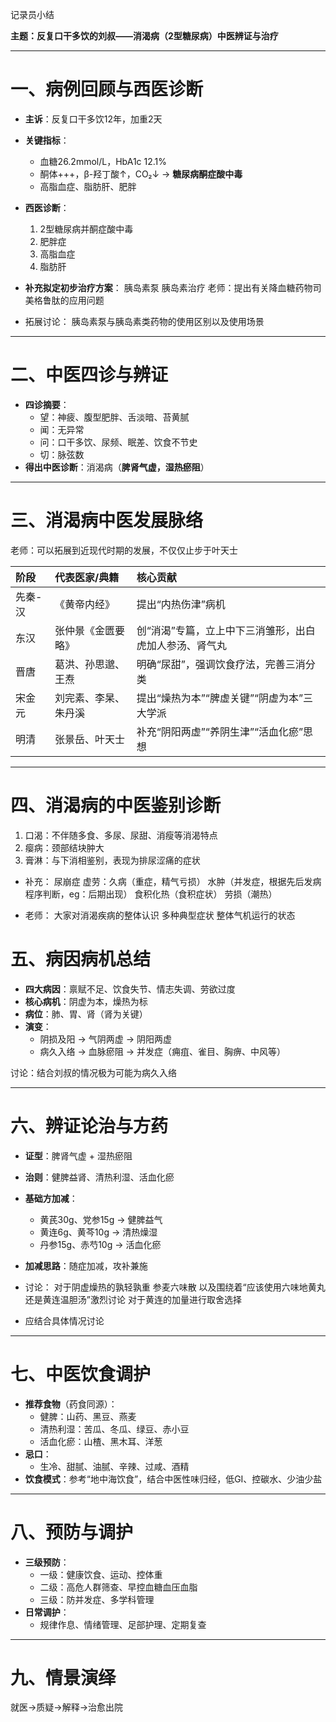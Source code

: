 记录员小结

**主题：反复口干多饮的刘叔——消渴病（2型糖尿病）中医辨证与治疗**

---

# 一、**病例回顾与西医诊断**

- **主诉**：反复口干多饮12年，加重2天
- **关键指标**：
    - 血糖26.2mmol/L，HbA1c 12.1%
    - 酮体+++，β-羟丁酸↑，CO₂↓ → **糖尿病酮症酸中毒**
    - 高脂血症、脂肪肝、肥胖
- **西医诊断**：
    1. 2型糖尿病并酮症酸中毒
    2. 肥胖症
    3. 高脂血症
    4. 脂肪肝

- **补充拟定初步治疗方案**：
	胰岛素泵
	胰岛素治疗
	老师：提出有关降血糖药物司美格鲁肽的应用问题

- 拓展讨论：
	胰岛素泵与胰岛素类药物的使用区别以及使用场景
---

# 二、**中医四诊与辨证**

- **四诊摘要**：
    - 望：神疲、腹型肥胖、舌淡暗、苔黄腻
    - 闻：无异常
    - 问：口干多饮、尿频、眠差、饮食不节史
    - 切：脉弦数
- **得出中医诊断**：消渴病（**脾肾气虚，湿热瘀阻**）

---

# 三、**消渴病中医发展脉络**

老师：可以拓展到近现代时期的发展，不仅仅止步于叶天士

| 阶段   | 代表医家/典籍    | 核心贡献                         |
| :--- | :--------- | :--------------------------- |
| 先秦-汉 | 《黄帝内经》     | 提出“内热伤津”病机                   |
| 东汉   | 张仲景《金匮要略》  | 创“消渴”专篇，立上中下三消雏形，出白虎加人参汤、肾气丸 |
| 晋唐   | 葛洪、孙思邈、王焘  | 明确“尿甜”，强调饮食疗法，完善三消分类         |
| 宋金元  | 刘完素、李杲、朱丹溪 | 提出“燥热为本”“脾虚关键”“阴虚为本”三大学派     |
| 明清   | 张景岳、叶天士    | 补充“阴阳两虚”“养阴生津”“活血化瘀”思想       |


---

# 四、消渴病的中医鉴别诊断

1. 口渴：不伴随多食、多尿、尿甜、消瘦等消渴特点
2. 瘿病：颈部结块肿大
3. 膏淋：与下消相鉴别，表现为排尿涩痛的症状

- 补充：
	尿崩症
	虚劳：久病（重症，精气亏损）
	水肿（并发症，根据先后发病程序判断，eg：后期出现）
	食积化热（食积症状）
	劳损（潮热）

- 老师：
	大家对消渴疾病的整体认识
	多种典型症状
	整体气机运行的状态

# 五、**病因病机总结**

- **四大病因**：禀赋不足、饮食失节、情志失调、劳欲过度
- **核心病机**：阴虚为本，燥热为标
- **病位**：肺、胃、肾（肾为关键）
- **演变**：
    - 阴损及阳 → 气阴两虚 → 阴阳两虚
    - 病久入络 → 血脉瘀阻 → 并发症（痈疽、雀目、胸痹、中风等）

讨论：结合刘叔的情况极为可能为病久入络


---

# 六、**辨证论治与方药**

- **证型**：脾肾气虚 + 湿热瘀阻
- **治则**：健脾益肾、清热利湿、活血化瘀
- **基础方加减**：
    - 黄芪30g、党参15g → 健脾益气
    - 黄连6g、黄芩10g → 清热燥湿
    - 丹参15g、赤芍10g → 活血化瘀
- **加减思路**：随症加减，攻补兼施

- 讨论：
	对于阴虚燥热的孰轻孰重
	参麦六味散
	以及围绕着“应该使用六味地黄丸还是黄连温胆汤”激烈讨论
	对于黄连的加量进行取舍选择
- 应结合具体情况讨论

---

# 七、**中医饮食调护**

- **推荐食物**（药食同源）：
    - 健脾：山药、黑豆、燕麦
    - 清热利湿：苦瓜、冬瓜、绿豆、赤小豆
    - 活血化瘀：山楂、黑木耳、洋葱
- **忌口**：
    - 生冷、甜腻、油腻、辛辣、过咸、酒精
- **饮食模式**：参考“地中海饮食”，结合中医性味归经，低GI、控碳水、少油少盐

---

# 八、**预防与调护**
- **三级预防**： 
    - 一级：健康饮食、运动、控体重
    - 二级：高危人群筛查、早控血糖血压血脂
    - 三级：防并发症、多学科管理
- **日常调护**：
    - 规律作息、情绪管理、足部护理、定期复查

---

# 九、情景演绎

就医→质疑→解释→治愈出院